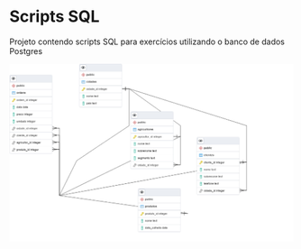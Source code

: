 # Scripts SQL

Projeto contendo scripts SQL para exercícios utilizando o banco de dados Postgres

![](https://github.com/razevedocosta/scripts_sql/blob/main/dre.png)
